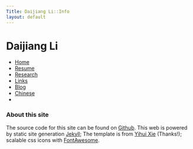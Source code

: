 ```yaml
---
Title: Daijiang Li::Info
layout: default
---
```

  
  <h1 class="sitename">Daijiang Li</h1>
  <ul class="nav pills">
  <li><a href="home.html" title = "Home"><i class="fa fa-home fa-fw"></i> Home</a></li>
  <li><a href="resume.html" title="Curriculumn Vitae"><i class="fa fa-book fa-fw"></i> Resume</a></li>
  <li><a href="research.html" title="Research"><i class="fa fa-flask fa-fw"></i> Research</a></li>
  <li><a href="links.html" title="Useful links"><i class="fa fa-suitcase fa-fw"></i> Links</a></li>
  <li><a href="/en/"><i class="fa fa-sitemap fa-fw"></i> Blog</a></li>
  <li><a href="/cn/"><i class="fa fa-sitemap fa-fw"></i> Chinese</a></li>
  <li class="active"><a href="README.html"><i class="fa fa-info-circle fa-fw"></i> </a></li>
</ul>

### About this site

The source code for this site can be found on [Github](https://github.com/daijiang/daijiang.github.io). This web is powered by static site generation [Jekyll](http://jekyllrb.com); The template is from [Yihui Xie](http://yihui.name) (Thanks!); scalable css icons with [FontAwesome](http://fontawesome.io/). 



